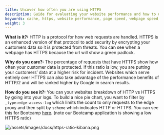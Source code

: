 ```yaml
---
title: Uncover how often you are using HTTPS
description: Guide for evaluating your website performance and how to use section.io to make improvements.
keywords: cache, https, website performance, page speed, webpage speed, website security, content delivery network, CDN
weight: 3
---
```


**What is it?:** HTTP is a protocol for how web requests are handled. HTTPS is an enhanced version of that protocol to add security by encrypting your customers data so it is protected from threats. You can see when a webpage has HTTPS because the url will show a green padlock.

**Why do you care?:** The percentage of requests that have HTTPS show how often your customer data is protected. If this ratio is low, you are putting your customers’ data at a higher risk for incident.  Websites which serve entirely over HTTPS can also take advantage of the performance benefits of HTTP/2 and will be ranked higher by Google in search results.

**How do you see it?:** You can your websites breakdown of HTTP vs HTTPS by going into your logs. To build a nice pie chart, you want to filter by `_type:edge-access-log` which limits the count to only requests to the edge proxy and then split by `scheme` which indicates HTTP or HTTPS. You can see this for Bootcamp [here](https://aperture.section.io/account/1/application/1/kibana/#/visualize/create?_a=(filters:!(),linked:!f,query:(query_string:(analyze_wildcard:!t,query:'*')),vis:(aggs:!((id:'1',params:(),schema:metric,type:count),(id:'2',params:(filters:!((input:(query:(query_string:(analyze_wildcard:!t,query:'_type:edge-access-log'))))),row:!t),schema:split,type:filters),(id:'3',params:(field:scheme,order:desc,orderBy:'1',size:5),schema:segment,type:terms)),listeners:(),params:(addLegend:!t,addTooltip:!t,isDonut:!f,shareYAxis:!t),type:pie))&indexPattern=account1-app1-*&type=pie&_g=()). (note our Bootcamp application is showing a low HTTPS ratio)

![/assets/images/docs/https-ratio-kibana.png](/assets/images/docs/https-ratio-kibana.png)
